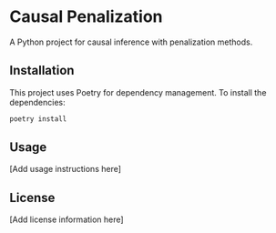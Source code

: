 # Causal Penalization

A Python project for causal inference with penalization methods.

## Installation

This project uses Poetry for dependency management. To install the dependencies:

```bash
poetry install
```

## Usage

[Add usage instructions here]

## License

[Add license information here] 